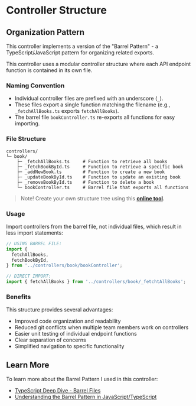# Controller Structure

## Organization Pattern

This controller implements a version of the "Barrel Pattern" - a TypeScript/JavaScript pattern for organizing related exports.

This controller uses a modular controller structure where each API endpoint function is contained in its own file.

### Naming Convention

- Individual controller files are prefixed with an underscore (`_`).
- These files export a single function matching the filename (e.g., `_fetchAllBooks.ts` exports `fetchAllBooks`).
- The barrel file `bookController.ts` re-exports all functions for easy importing.

### File Structure

```
controllers/
└─ book/
    ├─ _fetchAllBooks.ts     # Function to retrieve all books
    ├─ _fetchBookById.ts     # Function to retrieve a specific book
    ├─ _addNewBook.ts        # Function to create a new book
    ├─ _updateBookById.ts    # Function to update an existing book
    ├─ _removeBookById.ts    # Function to delete a book
    └─ bookController.ts     # Barrel file that exports all functions
```

> Note! Create your own structure tree using this **[online tool](https://tree.nathanfriend.com/).**

### Usage

Import controllers from the barrel file, not individual files, which result in less import statements:

```typescript
// USING BARREL FILE:
import {
  fetchAllBooks,
  fetchBookById,
} from '../controllers/book/bookController';

// DIRECT IMPORT:
import { fetchAllBooks } from '../controllers/book/_fetchtAllBooks';
```

### Benefits

This structure provides several advantages:

- Improved code organization and readability
- Reduced git conflicts when multiple team members work on controllers
- Easier unit testing of individual endpoint functions
- Clear separation of concerns
- Simplified navigation to specific functionality

## Learn More

To learn more about the Barrel Pattern I used in this controller:

- [TypeScript Deep Dive - Barrel Files](https://basarat.gitbook.io/typescript/main-1/barrel)
- [Understanding the Barrel Pattern in JavaScript/TypeScript](https://dev.to/rawas_aditya/understanding-the-barrel-pattern-in-javascripttypescript-19n2)
